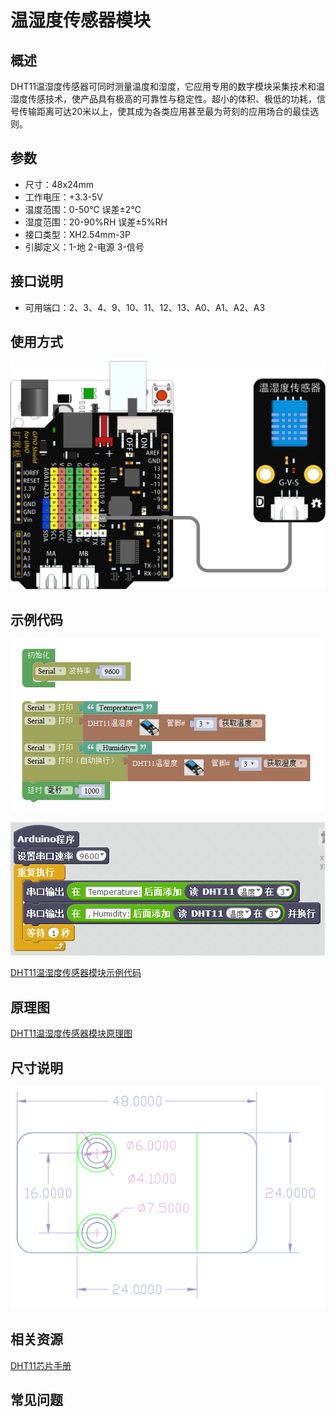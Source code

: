 # 温湿度传感器模块

## 概述

DHT11温湿度传感器可同时测量温度和湿度，它应用专用的数字模块采集技术和温湿度传感技术，使产品具有极高的可靠性与稳定性。超小的体积、极低的功耗，信号传输距离可达20米以上，使其成为各类应用甚至最为苛刻的应用场合的最佳选则。

## 参数

* 尺寸：48x24mm
* 工作电压：+3.3-5V
* 温度范围：0-50℃ 误差±2℃
* 湿度范围：20-90%RH 误差±5%RH
* 接口类型：XH2.54mm-3P
* 引脚定义：1-地 2-电源 3-信号

## 接口说明

* 可用端口：2、3、4、9、10、11、12、13、A0、A1、A2、A3

## 使用方式

![](../../.gitbook/assets/arduino-14.png)

## 示例代码

![](../../.gitbook/assets/arduino-66.png)

![](../../.gitbook/assets/arduino-41.png)

[DHT11温湿度传感器模块示例代码](http://www.haohaodada.com/show.php?id=955675)

## 原理图

[DHT11温湿度传感器模块原理图](https://github.com/Haohaodada-official/docs/blob/master/jiao-xue-chan-pin/pdf/yuan-li-tu/%E6%B8%A9%E6%B9%BF%E5%BA%A6%E6%A8%A1%E5%9D%97.pdf)

## 尺寸说明

![](../../.gitbook/assets/arduino-01.png)

## 相关资源

[DHT11芯片手册](https://github.com/Haohaodada-official/docs/blob/master/jiao-xue-chan-pin/pdf/xin-pian-shuo-ming/%E6%B8%A9%E6%B9%BF%E5%BA%A6-DHT11.PDF)

## 常见问题

